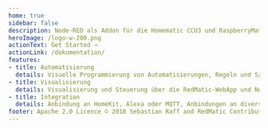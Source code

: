 ```yaml
---
home: true
sidebar: false
description: Node-RED als Addon für die Homematic CCU3 und RaspberryMatic
heroImage: /logo-w-200.png
actionText: Get Started →
actionLink: /dokumentation/
features:
- title: Automatisierung
  details: Visuelle Programmierung von Automatisierungen, Regeln und Szenen. Ergänzung oder Alternative für CCU-Programme und -Scripte
- title: Visualisierung
  details: Visualisierung und Steuerung über die RedMatic-WebApp und Node-RED Dashboard
- title: Integration
  details: Anbindung an HomeKit, Alexa oder MQTT, Anbindungen an diverse Services wie z.B. Wetterdienste, Datenbanken wie z.B. InfluxDB und andere Systeme wie z.B. Hue, ArtNET/DMX, KNX, Xiaomi Aqara, Loxone u.v.m
footer: Apache 2.0 Licence © 2018 Sebastian Raff and RedMatic Contributors
---
```


